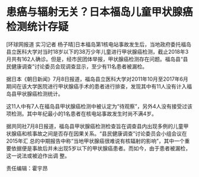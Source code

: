 # 患癌与辐射无关？日本福岛儿童甲状腺癌检测统计存疑

[环球网报道 实习记者 杨子晴]日本福岛第1核电站事故发生后，当地政府委托福岛县立医科大学对当时18岁以下的38万少年儿童进行甲状腺癌检测，截止2018年3
月共有162人确诊。但是，经市民团体举报，甲状腺癌检测存在问题。福岛县“县民健康调查”讨论委员会现调查显示，至少有11名患者被漏检。

据日本《朝日新闻》7月8日报道，福岛县立医科大学对2011年10月至2017年6月期间在该大学医院进行甲状腺癌手术的患者进行排查，发现其中有11人没有计入福
岛县甲状腺癌检测统计。

这11人中有7人在福岛县甲状腺癌检测中被认定为“待观察”，另外4人没有接受过该项检测。其中年纪最小的1名患者在核电站事故发生时尚不满4岁。

据共同社7月8日报道，福岛县甲状腺癌检测检查旨在调查县内出现多例的儿童甲状腺癌和核事故之间是否存在因果关系。“县民健康调查”讨论委员会小组会议在2015年汇
总的中期报告中称“当地甲状腺癌很难说有核辐射的影响”，其中一个重要依据便是事故后并未出现5岁以下的甲状腺癌患者。而如今，由于患者被漏检，这一说法或被迫作出调
整。

责任编辑：霍宇昂

